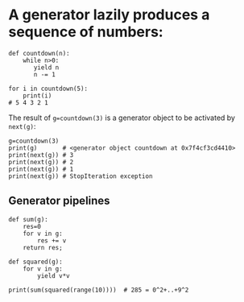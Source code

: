 # A generator lazily produces a sequence of numbers:

    def countdown(n):
        while n>0:
           yield n
           n -= 1
    
    for i in countdown(5):
        print(i)
    # 5 4 3 2 1

The result of `g=countdown(3)` is a generator object to be activated 
by `next(g)`:

    g=countdown(3)
    print(g)       # <generator object countdown at 0x7f4cf3cd4410>
    print(next(g)) # 3
    print(next(g)) # 2
    print(next(g)) # 1
    print(next(g)) # StopIteration exception

## Generator pipelines

    def sum(g):
        res=0
        for v in g:
            res += v
        return res;
    
    def squared(g):
        for v in g:
            yield v*v
    
    print(sum(squared(range(10))))  # 285 = 0^2+..+9^2
 
